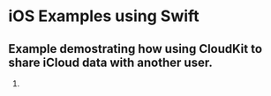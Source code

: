 # iOS Examples using Swift
## Example demostrating how using CloudKit to share iCloud data with another user.
1. 
